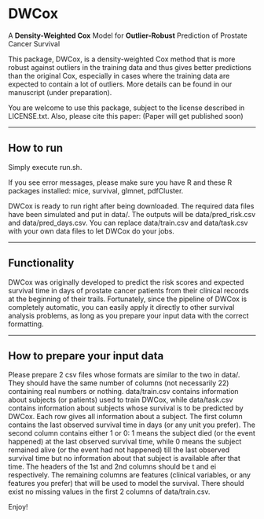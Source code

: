# DWCox
A **Density-Weighted Cox** Model for **Outlier-Robust** Prediction of Prostate Cancer Survival

This package, DWCox, is a density-weighted Cox method that is more robust against outliers in the training data and thus gives better predictions than the original Cox, especially in cases where the training data are expected to contain a lot of outliers. More details can be found in our manuscript (under preparation).

You are welcome to use this package, subject to the license described in LICENSE.txt. Also, please cite this paper:
(Paper will get published soon)

-----------------------------------------------------------------

## How to run

Simply execute run.sh.

If you see error messages, please make sure you have R and these R packages installed: mice, survival, glmnet, pdfCluster. 

DWCox is ready to run right after being downloaded. The required data files have been simulated and put in data/. The outputs will be data/pred_risk.csv and data/pred_days.csv. You can replace data/train.csv and data/task.csv with your own data files to let DWCox do your jobs.

-----------------------------------------------------------------

## Functionality

DWCox was originally developed to predict the risk scores and expected survival time in days of prostate cancer patients from their clinical records at the beginning of their trails. Fortunately, since the pipeline of DWCox is completely automatic, you can easily apply it directly to other survival analysis problems, as long as you prepare your input data with the correct formatting.

-----------------------------------------------------------------

## How to prepare your input data

Please prepare 2 csv files whose formats are similar to the two in data/. They should have the same number of columns (not necessarily 22) containing real numbers or nothing. data/train.csv contains information about subjects (or patients) used to train DWCox, while data/task.csv contains information about subjects whose survival is to be predicted by DWCox. Each row gives all information about a subject. The first column contains the last observed survival time in days (or any unit you prefer). The second column contains either 1 or 0: 1 means the subject died (or the event happened) at the last observed survival time, while 0 means the subject remained alive (or the event had not happened) till the last observed survival time but no information about that subject is available after that time. The headers of the 1st and 2nd columns should be t and ei respectively. The remaining columns are features (clinical variables, or any features you prefer) that will be used to model the survival. There should exist no missing values in the first 2 columns of data/train.csv.

Enjoy!
